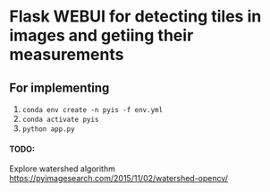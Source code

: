 # Flask WEBUI for detecting tiles in images and getiing their measurements

## For implementing

1. `conda env create -n pyis -f env.yml`
2. `conda activate pyis`
3. `python app.py`

#### TODO:

Explore watershed algorithm https://pyimagesearch.com/2015/11/02/watershed-opencv/

